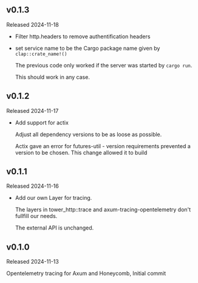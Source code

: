 ## v0.1.3
Released 2024-11-18

* Filter http.headers to remove authentification headers

* set service name to be the Cargo package name given
  by `clap::crate_name!()`

  The previous code only worked if the server was started
  by `cargo run`.

  This should work in any case.

## v0.1.2
Released 2024-11-17

* Add support for actix

  Adjust all dependency versions to be as loose as possible.

  Actix gave an error for futures-util - version requirements
  prevented a version to be chosen. This change allowed it to build

## v0.1.1
Released 2024-11-16

* Add our own Layer for tracing.

  The layers in tower_http::trace and axum-tracing-opentelemetry
don't fullfill our needs.

  The external API is unchanged.

## v0.1.0
Released 2024-11-13

Opentelemetry tracing for Axum and Honeycomb, Initial commit
